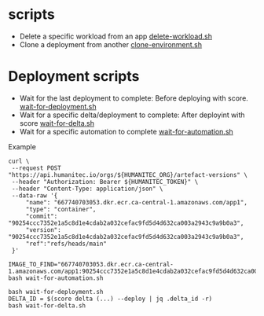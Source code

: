 # scripts

- Delete a specific workload from an app [delete-workload.sh](delete-workload)
- Clone a deployment from another [clone-environment.sh](clone-environment.sh)

# Deployment scripts

- Wait for the last deployment to complete: Before deploying with score. [wait-for-deployment.sh](wait-for-deployment.sh)
- Wait for a specific delta/deployment to complete: After deployint with score [wait-for-delta.sh](wait-for-delta.sh)
- Wait for a specific automation to complete [wait-for-automation.sh](wait-for-automation.sh)

Example
```
curl \
 --request POST "https://api.humanitec.io/orgs/${HUMANITEC_ORG}/artefact-versions" \
 --header "Authorization: Bearer ${HUMANITEC_TOKEN}" \
 --header "Content-Type: application/json" \
 --data-raw '{ 
     "name": "667740703053.dkr.ecr.ca-central-1.amazonaws.com/app1",
     "type": "container",
     "commit": "90254ccc7352e1a5c8d1e4cdab2a032cefac9fd5d4d632ca003a2943c9a9b0a3",
     "version": "90254ccc7352e1a5c8d1e4cdab2a032cefac9fd5d4d632ca003a2943c9a9b0a3",
     "ref":"refs/heads/main"
 }'

IMAGE_TO_FIND="667740703053.dkr.ecr.ca-central-1.amazonaws.com/app1:90254ccc7352e1a5c8d1e4cdab2a032cefac9fd5d4d632ca003a2943c9a9b0a3"
bash wait-for-automation.sh

bash wait-for-deployment.sh
DELTA_ID = $(score delta (...) --deploy | jq .delta_id -r)
bash wait-for-delta.sh
```
